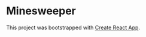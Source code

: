 # Minesweeper

This project was bootstrapped with [Create React App](https://github.com/facebook/create-react-app).
